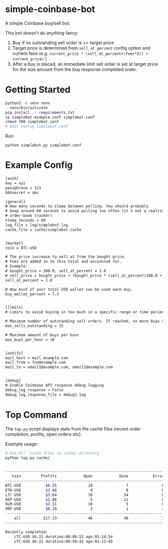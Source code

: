 # simple-coinbase-bot
A simple Coinbase buy/sell bot.

This bot doesn't do anything fancy:
1. Buy if no outstanding sell order is <= target price
2. Target price is determined from `sell_at_percent` config option and current
fees (e.g. `current_price * (sell_at_percent+(fees*2)) + current_price)` )
3. After a buy is placed, an immediate limit sell order is set at target price for
the size amount from the buy response completed order.

# Getting Started

```bash
python3 -m venv venv
. venv/bin/activate
pip install -r requirements.txt
cp simplebot-example.conf simplebot.conf
chmod 700 simplebot.conf
# edit config simplebot.conf
```

Run:
```
python simplebot.py simplebot.conf
```

# Example Config

```txt
[auth]
key = xyz
passphrase = 123
b64secret = abc

[general]
# How many seconds to sleep between polling. You should probably
# keep around 60 seconds to avoid polling too often (it's not a realtime
# order-book tracker)
sleep_seconds = 60
log_file = log/simplebot.log
cache_file = cache/simplebot.cache


[market]
coin = BTC-USD

# The price increase to sell at from the bought price.
# Fees are added in to this total and accounted for.
# Example:
# bought_price = 100.0, sell_at_percent = 1.0
# sell_price = bought_price + (bought_price * (sell_at_percent/100.0 + fees))
sell_at_percent = 1.0

# How much of your total USD wallet can be used each buy.
buy_wallet_percent = 7.5


[limits]
# Limits to avoid buying in too much in a specific range or time period

# Maximum number of outstanding sell orders. If reached, no more buys can be placed.
max_sells_outstanding = 15

# Maximum amount of buys per hour
max_buys_per_hour = 10


[notify]
mail_host = mail.example.com
mail_from = foo@example.com
mail_to = email1@example.com, email2@example.com


[debug]
# Enable Coinbase API response debug logging
debug_log_response = False
debug_log_response_file = debug1.log
```

# Top Command

The `top.py` script displays stats from the cache files (recent order completion, profits, open orders etc).

Example usage:

```bash
# Use all .cache files in cache/ directory
python top.py cache/

                                                                                 2020-12-02 04:52:15-UTC
---------------------------------------------------------------------------------------------------------
   Coin         Profits            Open            Done           Error        Avg-Time      Avg-Profit
---------------------------------------------------------------------------------------------------------
BTC-USD           $6.55              10               7               0        03:07:57           $0.94
ETH-USD           $3.46               9               8               0        01:16:55           $0.43
LTC-USD           $3.64              10              14               0        01:17:57           $0.26
REP-USD           $1.08               5              11               0        01:19:37           $0.10
XLM-USD           $2.11              10               5               0        00:41:23           $0.42
XRP-USD           $0.29               2               1               1        02:23:11           $0.29
---------------------------------------------------------------------------------------------------------
    all          $17.13              46              46               1        01:41:10           $0.41
---------------------------------------------------------------------------------------------------------

Recently completed:
    LTC-USD $0.22 duration:00:06:52 ago:01:14:54
    LTC-USD $0.22 duration:00:58:42 ago:01:11:45
```

